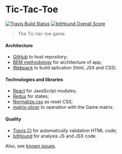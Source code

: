 Tic-Tac-Toe
===========

[![Travis Build Status][travis-img]][travis] [![bitHound Overall Score][bithound-img]][bithound]

[travis-img]: https://travis-ci.org/ahtohbi4/tic-tac-toe.svg?branch=master
[travis]: https://travis-ci.org/ahtohbi4/tic-tac-toe
[bithound-img]: https://www.bithound.io/github/ahtohbi4/tic-tac-toe/badges/score.svg
[bithound]: https://www.bithound.io/github/ahtohbi4/tic-tac-toe

> The Tic-tac-toe game.

#### Architecture
 * [GitHub](https://github.com/ahtohbi4/tic-tac-toe) to host repository;
 * [BEM methodology](https://en.bem.info/method/) for architecture of app;
 * [Webpack](http://webpack.github.io/docs/) to build aplication (html, JSX and CSS).

#### Technologies and libraries
 * [React](https://facebook.github.io/react/) for JavaScript modules;
 * [Redux](https://github.com/reactjs/redux) for states;
 * [Normalize.css](https://necolas.github.io/normalize.css/) as reset CSS;
 * [matrix-slicer](https://github.com/ahtohbi4/matrix-slicer) to operation with the Game matrix.

#### Quality
 * [Travis CI](https://travis-ci.org/) for automatically validation HTML code;
 * [bitHound](https://www.bithound.io/) for analysis JS and JSX code.

Also, see [known issues](https://github.com/ahtohbi4/tic-tac-toe/issues).
